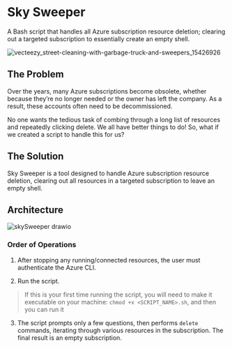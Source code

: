 # Sky Sweeper
A Bash script that handles all Azure subscription resource deletion; clearing out a targeted subscription to essentially create an empty shell.

![vecteezy_street-cleaning-with-garbage-truck-and-sweepers_15426926](https://github.com/user-attachments/assets/4c5693f7-a652-4e5d-85a2-747cb320f275)

## The Problem

Over the years, many Azure subscriptions become obsolete, whether because they’re no longer needed or the owner has left the company. As a result, these accounts often need to be decommissioned.

No one wants the tedious task of combing through a long list of resources and repeatedly clicking delete. We all have better things to do! So, what if we created a script to handle this for us?


## The Solution

Sky Sweeper is a tool designed to handle Azure subscription resource deletion, clearing out all resources in a targeted subscription to leave an empty shell.
 
## Architecture

 ![skySweeper drawio](https://github.com/user-attachments/assets/3a78be7e-da5f-4bdc-8fcb-8b016afb9548)
 

### Order of Operations

1. After stopping any running/connected resources, the user must authenticate the Azure CLI.

2. Run the script.

> If this is your first time running the script, you will need to make it executable on your machine: `chmod +x <SCRIPT_NAME>.sh`, and then you can run it

3. The script prompts only a few questions, then performs `delete` commands, iterating through various resources in the subscription. The final result is an empty subscription.
